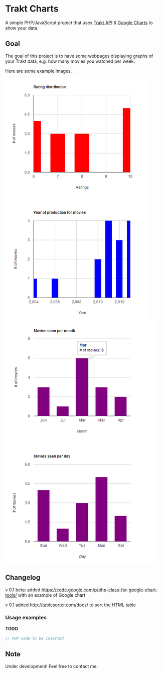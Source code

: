 Trakt Charts
============
A simple PHP/JavaScript project that uses [Trakt API](http://trakt.tv) &amp; [Google Charts](https://developers.google.com/chart/) to show your data

## Goal

The goal of this project is to have some webpages displaying graphs of your Trakt data, e.g. how many movies you watched per week.

Here are some example images.

![graph1](graph1.PNG)
![graph2](graph2.PNG)

## Changelog
v 0.1 beta: added https://code.google.com/p/php-class-for-google-chart-tools/ with an example of Google chart

v 0.1 added http://tablesorter.com/docs/ to sort the HTML table


### Usage examples

__TODO__


```PHP
// PHP code to be inserted
```

## Note
Under development!
Feel free to contact me.
